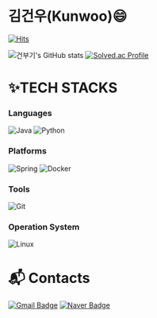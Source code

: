 # 김건우(Kunwoo):smile:

[![Hits](https://hits.seeyoufarm.com/api/count/incr/badge.svg?url=https%3A%2F%2Fgithub.com%2FPigonhair&count_bg=%23FD53A5&title_bg=%2398847A&icon=&icon_color=%23E7E7E7&title=hits&edge_flat=true)](https://hits.seeyoufarm.com)

![건부기's GitHub stats](https://github-readme-stats.vercel.app/api?username=Pigonhair&show_icons=true&theme=radical)
[![Solved.ac Profile](http://mazassumnida.wtf/api/v2/generate_badge?boj=pigonhair)](https://solved.ac/pigonhair/)
# :sparkles:TECH STACKS
### Languages
![Java](https://img.shields.io/badge/Java-007396.svg?&style=for-the-badge&logo=Java&logoColor=white)
![Python](https://img.shields.io/badge/Python-3776AB.svg?&style=for-the-badge&logo=Python&logoColor=white)

### Platforms
![Spring](https://img.shields.io/badge/Spring-6DB33F.svg?&style=for-the-badge&logo=Spring&logoColor=white)
![Docker](https://img.shields.io/badge/Docker-2496ED.svg?&style=for-the-badge&logo=Docker&logoColor=white)

### Tools
![Git](https://img.shields.io/badge/Git-F05032.svg?&style=for-the-badge&logo=Git&logoColor=white)

### Operation System
![Linux](https://img.shields.io/badge/Linux-FCC624.svg?&style=for-the-badge&logo=Linux&logoColor=black)

# :mailbox_with_mail: Contacts
[![Gmail Badge](https://img.shields.io/badge/Gmail-d14836?style=flat-square&logo=Gmail&logoColor=white&link=mailto:pigonhairtt@gmail.com)](mailto:pigonhairtt@gmail.com)
[![Naver Badge](https://img.shields.io/badge/Naver-03C75A?style=flat-square&logo=Naver&logoColor=white&link=mailto:dryrain94@naver.com)](mailto:dryrain94@naver.com)
